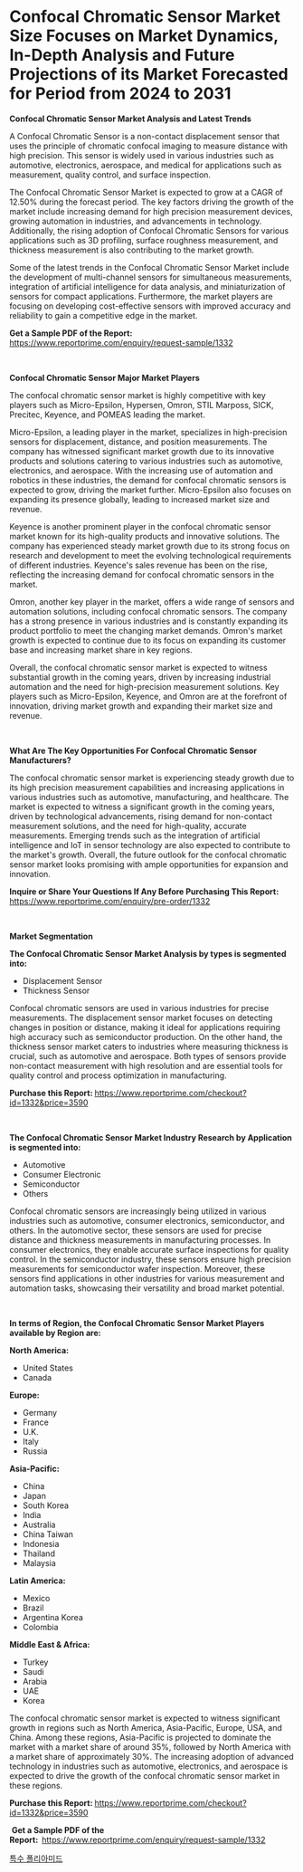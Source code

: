 <p><h1>Confocal Chromatic Sensor Market Size Focuses on Market Dynamics, In-Depth Analysis and Future Projections of its Market Forecasted for Period from 2024 to 2031</h1></p><p><strong>Confocal Chromatic Sensor Market Analysis and Latest Trends</strong></p>
<p><p>A Confocal Chromatic Sensor is a non-contact displacement sensor that uses the principle of chromatic confocal imaging to measure distance with high precision. This sensor is widely used in various industries such as automotive, electronics, aerospace, and medical for applications such as measurement, quality control, and surface inspection.</p><p>The Confocal Chromatic Sensor Market is expected to grow at a CAGR of 12.50% during the forecast period. The key factors driving the growth of the market include increasing demand for high precision measurement devices, growing automation in industries, and advancements in technology. Additionally, the rising adoption of Confocal Chromatic Sensors for various applications such as 3D profiling, surface roughness measurement, and thickness measurement is also contributing to the market growth.</p><p>Some of the latest trends in the Confocal Chromatic Sensor Market include the development of multi-channel sensors for simultaneous measurements, integration of artificial intelligence for data analysis, and miniaturization of sensors for compact applications. Furthermore, the market players are focusing on developing cost-effective sensors with improved accuracy and reliability to gain a competitive edge in the market.</p></p>
<p><strong>Get a Sample PDF of the Report:&nbsp;</strong> <a href="https://www.reportprime.com/enquiry/request-sample/1332">https://www.reportprime.com/enquiry/request-sample/1332</a></p>
<p>&nbsp;</p>
<p><strong>Confocal Chromatic Sensor Major Market Players</strong></p>
<p><p>The confocal chromatic sensor market is highly competitive with key players such as Micro-Epsilon, Hypersen, Omron, STIL Marposs, SICK, Precitec, Keyence, and POMEAS leading the market. </p><p>Micro-Epsilon, a leading player in the market, specializes in high-precision sensors for displacement, distance, and position measurements. The company has witnessed significant market growth due to its innovative products and solutions catering to various industries such as automotive, electronics, and aerospace. With the increasing use of automation and robotics in these industries, the demand for confocal chromatic sensors is expected to grow, driving the market further. Micro-Epsilon also focuses on expanding its presence globally, leading to increased market size and revenue.</p><p>Keyence is another prominent player in the confocal chromatic sensor market known for its high-quality products and innovative solutions. The company has experienced steady market growth due to its strong focus on research and development to meet the evolving technological requirements of different industries. Keyence's sales revenue has been on the rise, reflecting the increasing demand for confocal chromatic sensors in the market.</p><p>Omron, another key player in the market, offers a wide range of sensors and automation solutions, including confocal chromatic sensors. The company has a strong presence in various industries and is constantly expanding its product portfolio to meet the changing market demands. Omron's market growth is expected to continue due to its focus on expanding its customer base and increasing market share in key regions.</p><p>Overall, the confocal chromatic sensor market is expected to witness substantial growth in the coming years, driven by increasing industrial automation and the need for high-precision measurement solutions. Key players such as Micro-Epsilon, Keyence, and Omron are at the forefront of innovation, driving market growth and expanding their market size and revenue.</p></p>
<p>&nbsp;</p>
<p><strong>What Are The Key Opportunities For Confocal Chromatic Sensor Manufacturers?</strong></p>
<p><p>The confocal chromatic sensor market is experiencing steady growth due to its high precision measurement capabilities and increasing applications in various industries such as automotive, manufacturing, and healthcare. The market is expected to witness a significant growth in the coming years, driven by technological advancements, rising demand for non-contact measurement solutions, and the need for high-quality, accurate measurements. Emerging trends such as the integration of artificial intelligence and IoT in sensor technology are also expected to contribute to the market's growth. Overall, the future outlook for the confocal chromatic sensor market looks promising with ample opportunities for expansion and innovation.</p></p>
<p><strong>Inquire or Share Your Questions If Any Before Purchasing This Report:</strong> <a href="https://www.reportprime.com/enquiry/pre-order/1332">https://www.reportprime.com/enquiry/pre-order/1332</a></p>
<p>&nbsp;</p>
<p><strong>Market Segmentation</strong></p>
<p><strong>The Confocal Chromatic Sensor Market Analysis by types is segmented into:</strong></p>
<p><ul><li>Displacement Sensor</li><li>Thickness Sensor</li></ul></p>
<p><p>Confocal chromatic sensors are used in various industries for precise measurements. The displacement sensor market focuses on detecting changes in position or distance, making it ideal for applications requiring high accuracy such as semiconductor production. On the other hand, the thickness sensor market caters to industries where measuring thickness is crucial, such as automotive and aerospace. Both types of sensors provide non-contact measurement with high resolution and are essential tools for quality control and process optimization in manufacturing.</p></p>
<p><strong>Purchase this Report:&nbsp;</strong><a href="https://www.reportprime.com/checkout?id=1332&price=3590">https://www.reportprime.com/checkout?id=1332&price=3590</a></p>
<p>&nbsp;</p>
<p><strong>The Confocal Chromatic Sensor Market Industry Research by Application is segmented into:</strong></p>
<p><ul><li>Automotive</li><li>Consumer Electronic</li><li>Semiconductor</li><li>Others</li></ul></p>
<p><p>Confocal chromatic sensors are increasingly being utilized in various industries such as automotive, consumer electronics, semiconductor, and others. In the automotive sector, these sensors are used for precise distance and thickness measurements in manufacturing processes. In consumer electronics, they enable accurate surface inspections for quality control. In the semiconductor industry, these sensors ensure high precision measurements for semiconductor wafer inspection. Moreover, these sensors find applications in other industries for various measurement and automation tasks, showcasing their versatility and broad market potential.</p></p>
<p>&nbsp;</p>
<p><strong>In terms of Region, the Confocal Chromatic Sensor Market Players available by Region are:</strong></p>
<p>
    <p> <strong> North America: </strong>
        <ul>
            <li>United States</li>
            <li>Canada</li>
        </ul>
        </p> 
    <p> <strong> Europe: </strong>
        <ul>
            <li>Germany</li>
            <li>France</li>
            <li>U.K.</li>
            <li>Italy</li>
            <li>Russia</li>
        </ul>
        </p> 
    <p> <strong> Asia-Pacific: </strong>
        <ul>
            <li>China</li>
            <li>Japan</li>
            <li>South Korea</li>
            <li>India</li>
            <li>Australia</li>
            <li>China Taiwan</li>
            <li>Indonesia</li>
            <li>Thailand</li>
            <li>Malaysia</li>
        </ul>
        </p> 
    <p> <strong> Latin America: </strong>
        <ul>
            <li>Mexico</li>
            <li>Brazil</li>
            <li>Argentina Korea</li>
            <li>Colombia</li>
        </ul>
        </p> 
    <p> <strong> Middle East & Africa: </strong>
        <ul>
            <li>Turkey</li>
            <li>Saudi</li>
            <li>Arabia</li>
            <li>UAE</li>
            <li>Korea</li>
        </ul>
    </p>
    </p>
<p><p>The confocal chromatic sensor market is expected to witness significant growth in regions such as North America, Asia-Pacific, Europe, USA, and China. Among these regions, Asia-Pacific is projected to dominate the market with a market share of around 35%, followed by North America with a market share of approximately 30%. The increasing adoption of advanced technology in industries such as automotive, electronics, and aerospace is expected to drive the growth of the confocal chromatic sensor market in these regions.</p></p>
<p><strong>Purchase this Report: </strong><a href="https://www.reportprime.com/checkout?id=1332&price=3590">https://www.reportprime.com/checkout?id=1332&price=3590</a></p>
<p>&nbsp;<strong>Get a Sample PDF of the Report:&nbsp;&nbsp;</strong><a href="https://www.reportprime.com/enquiry/request-sample/1332">https://www.reportprime.com/enquiry/request-sample/1332</a></p>
<p><strong></strong></p>
<p><p><a href="https://github.com/JonHarrtis67676y/Market-Research-Report-List-1/blob/main/13364068454.md">특수 폴리아미드</a></p></p>